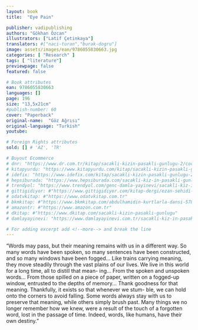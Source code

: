 ```yaml
---
layout: book
title:  "Eye Pain"

publisher: vadipublishing
authors: "Gökhan Özcan"
illustrators: ["Latif Çetinkaya"]
translators: #["naci-turan","burak-dogru"]
image: assets/images/ean/9786055830663.jpg
categories: [ "Research" ]
tags: [ "literature"]
previewpage: false
featured: false

# Book attributes
ean: 9786055830663
languages: []
page: 196
size: "13,5x21cm"
#publish-number: 60
cover: "Paperback"
original-name:  "Göz Ağrısı"
original-language: "Turkish"
youtube:

# Foreign Rights attributes
sold: [] # 'AZ', 'TR'

# Buyout Ecommerce
# dnr: "https://www.dr.com.tr/kitap/sacakli-kizin-pasakli-gunlugu-2/cocuk-ve-genclik/genclik-10-yas/roman-oyku/urunno=0001893059001"
# kitapyurdu: "https://www.kitapyurdu.com/kitap/sacakli-kizin-pasakli-gunlugu-2-/560122.html&filter_name=Sa%C3%A7akl%C4%B1+K%C4%B1z%27%C4%B1n+Pasakl%C4%B1+G%C3%BCnl%C3%BC%C4%9F%C3%BC+2"
# idefix: "https://www.idefix.com/kitap/sacakli-kizin-pasakli-gunlugu-2/cocuk-ve-genclik/genclik-10-yas/roman-oyku/urunno=0001893059001"
# hepsiburada: "https://www.hepsiburada.com/sacakli-kiz-in-pasakli-gunlugu-2-damla-yayinevi-p-HBV000012ER86"
# trendyol: "https://www.trendyol.com/genc-damla-yayinevi/sacakli-kiz-in-pasakli-gunlugu-2-p-54825777"
# gittigidiyor: #"https://www.gittigidiyor.com/kitap-dergi/ezan-sehidi-adnan-menderes_pdp_732728793"
# odatvkitap: #"https://www.odatvkitap.com.tr"
# bkmkitap: #"https://www.bkmkitap.com/abdulhamidin-kurtlarla-dansi-578226"
# amazontr: #"https://www.amazon.com.tr"
# dkitap: #"https://www.dkitap.com/sacakli-kizin-pasakli-gunlugu"
# damlayayinevi: "https://www.damlayayinevi.com.tr/sacakli-kiz-in-pasakli-gunlugu-2-bu-iste-bi-terslik-var"

# For adding excerpt add <!--more--> and break the line
---
```

“Words may pass, but their meaning remains
with us in a different way. So many words have
been spoken, so many sentences have been
constructed, and so many windows have been
fogged... Like trains carrying meaning, they move
steadily through the vast plains of our lives. We live
in this world for a long time, all to distill that mean-
ing... From the spoken and unspoken words...
From those spilled on a piece of paper, written
on a fogged-up window, entrusted to the depths
of memory... Thank goodness for that meaning.
Thankfully, it exists so that whenever we stum-
ble, we can hold onto the corners to avoid falling.
Some words always stay with us to preserve that
meaning, while others simply brush past. Many
things we no longer remember how we knew, were
a result of the touch of a forgotten word, lost in the
passage of time. Indeed, words, like humans, have
their own destiny.”
<!--more--> 

